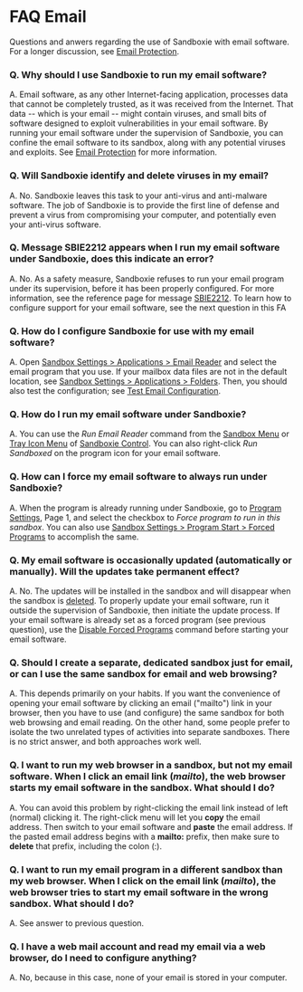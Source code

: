 # FAQ Email

Questions and anwers regarding the use of Sandboxie with email software. For a longer discussion, see [Email Protection](EmailProtection.md).

### Q. Why should I use Sandboxie to run my email software?

A. Email software, as any other Internet-facing application, processes data that cannot be completely trusted, as it was received from the Internet. That data -- which is your email -- might contain viruses, and small bits of software designed to exploit vulnerabilities in your email software. By running your email software under the supervision of Sandboxie, you can confine the email software to its sandbox, along with any potential viruses and exploits. See [Email Protection](EmailProtection.md) for more information.

### Q. Will Sandboxie identify and delete viruses in my email?

A. No. Sandboxie leaves this task to your anti-virus and anti-malware software. The job of Sandboxie is to provide the first line of defense and prevent a virus from compromising your computer, and potentially even your anti-virus software.

### Q. Message SBIE2212 appears when I run my email software under Sandboxie, does this indicate an error?

A. No. As a safety measure, Sandboxie refuses to run your email program under its supervision, before it has been properly configured. For more information, see the reference page for message [SBIE2212](SBIE2212.md). To learn how to configure support for your email software, see the next question in this FA

### Q. How do I configure Sandboxie for use with my email software?

A. Open [Sandbox Settings > Applications > Email Reader](ApplicationsSettings.md#email-reader) and select the email program that you use. If your mailbox data files are not in the default location, see [Sandbox Settings > Applications > Folders](ApplicationsSettings.md#folders). Then, you should also test the configuration; see [Test Email Configuration](TestEmailConfiguration.md).

### Q. How do I run my email software under Sandboxie?

A. You can use the _Run Email Reader_ command from the [Sandbox Menu](SandboxMenu.md) or [Tray Icon Menu](TrayIconMenu.md) of [Sandboxie Control](SandboxieControl.md). You can also right-click _Run Sandboxed_ on the program icon for your email software.

### Q. How can I force my email software to always run under Sandboxie?

A. When the program is already running under Sandboxie, go to [Program Settings](ProgramSettings.md#page-1), Page 1, and select the checkbox to _Force program to run in this sandbox_. You can also use [Sandbox Settings > Program Start > Forced Programs](ProgramStartSettings.md#forced-programs) to accomplish the same.

### Q. My email software is occasionally updated (automatically or manually). Will the updates take permanent effect?

A. No. The updates will be installed in the sandbox and will disappear when the sandbox is [deleted](DeleteSandbox.md). To properly update your email software, run it outside the supervision of Sandboxie, then initiate the update process. If your email software is already set as a forced program (see previous question), use the [Disable Forced Programs](FileMenu.md#disable-forced-programs) command before starting your email software.

### Q. Should I create a separate, dedicated sandbox just for email, or can I use the same sandbox for email and web browsing?

A. This depends primarily on your habits. If you want the convenience of opening your email software by clicking an email ("mailto") link in your browser, then you have to use (and configure) the same sandbox for both web browsing and email reading. On the other hand, some people prefer to isolate the two unrelated types of activities into separate sandboxes. There is no strict answer, and both approaches work well.

### Q. I want to run my web browser in a sandbox, but not my email software. When I click an email link (_mailto_), the web browser starts my email software in the sandbox. What should I do?

A. You can avoid this problem by right-clicking the email link instead of left (normal) clicking it. The right-click menu will let you **copy** the email address. Then switch to your email software and **paste** the email address. If the pasted email address begins with a **mailto:** prefix, then make sure to **delete** that prefix, including the colon (:).

### Q. I want to run my email program in a different sandbox than my web browser. When I click on the email link (_mailto_), the web browser tries to start my email software in the wrong sandbox. What should I do?

A. See answer to previous question.

### Q. I have a web mail account and read my email via a web browser, do I need to configure anything?

A. No, because in this case, none of your email is stored in your computer.
